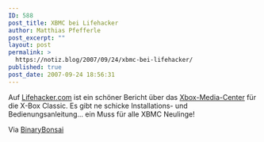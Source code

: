 ```yaml
---
ID: 588
post_title: XBMC bei Lifehacker
author: Matthias Pfefferle
post_excerpt: ""
layout: post
permalink: >
  https://notiz.blog/2007/09/24/xbmc-bei-lifehacker/
published: true
post_date: 2007-09-24 18:56:31
---
```

<!-- wp:paragraph -->
<p>Auf <a href="http://lifehacker.com/software/weekend-project/soup-up-your-xbox-media-center-302821.php">Lifehacker.com</a> ist ein schöner Bericht über das <a href="http://www.xboxmediacenter.com/">Xbox-Media-Center</a> für die X-Box Classic. Es gibt ne schicke Installations- und Bedienungsanleitung... ein Muss für alle XBMC Neulinge!</p>
<!-- /wp:paragraph -->

<!-- wp:paragraph -->
<p>Via <a href="http://binarybonsai.com/archives/2007/09/24/lifehacker-does-xbox-media-center/">BinaryBonsai</a></p>
<!-- /wp:paragraph -->